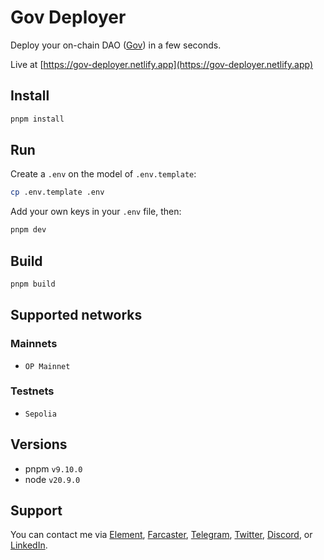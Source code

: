 # Gov Deployer

Deploy your on-chain DAO ([Gov](https://github.com/w3hc/gov)) in a few seconds.

Live at [https://gov-deployer.netlify.app](https://gov-deployer.netlify.app)

## Install

```bash
pnpm install
```

## Run

Create a `.env` on the model of `.env.template`:

```sh
cp .env.template .env
```

Add your own keys in your `.env` file, then:

```bash
pnpm dev
```

## Build

```bash
pnpm build
```

## Supported networks

### Mainnets

- `OP Mainnet`

### Testnets

- `Sepolia`

## Versions

- pnpm `v9.10.0`
- node `v20.9.0`

## Support

You can contact me via [Element](https://matrix.to/#/@julienbrg:matrix.org), [Farcaster](https://warpcast.com/julien-), [Telegram](https://t.me/julienbrg), [Twitter](https://twitter.com/julienbrg), [Discord](https://discordapp.com/users/julienbrg), or [LinkedIn](https://www.linkedin.com/in/julienberanger/).

